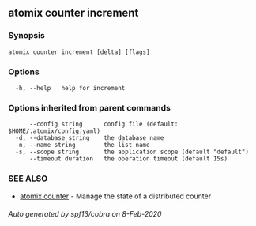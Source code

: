 ## atomix counter increment



### Synopsis



```
atomix counter increment [delta] [flags]
```

### Options

```
  -h, --help   help for increment
```

### Options inherited from parent commands

```
      --config string      config file (default: $HOME/.atomix/config.yaml)
  -d, --database string    the database name
  -n, --name string        the list name
  -s, --scope string       the application scope (default "default")
      --timeout duration   the operation timeout (default 15s)
```

### SEE ALSO

* [atomix counter](atomix_counter.md)	 - Manage the state of a distributed counter

###### Auto generated by spf13/cobra on 8-Feb-2020
